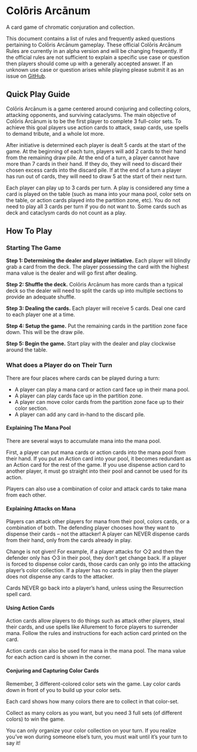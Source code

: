 # Colōris Arcānum
A card game of chromatic conjuration and collection.

This document contains a list of rules and frequently asked questions pertaining to Colōris Arcānum gameplay. These official Colōris Arcānum Rules are currently in an alpha version and will be changing frequently. If the official rules are not sufficient to explain a specific use case or question then players should come up with a generally accepted answer. If an unknown use case or question arises while playing please submit it as an issue on [GitHub](https://github.com/spencerthayer/Colos-Magus/issues).

## Quick Play  Guide

Colōris Arcānum is a game centered around conjuring and collecting colors, attacking opponents, and surviving cataclysms. The main objective of Colōris Arcānum is to be the first player to complete 3 full-color sets. To achieve this goal players use action cards to attack, swap cards, use spells to demand tribute, and a whole lot more.

After initiative is determined each player is dealt 5 cards at the start of the game. At the beginning of each turn, players will add 2 cards to their hand from the remaining draw pile.  At the end of a turn, a player cannot have more than 7 cards in their hand. If they do, they will need to discard their chosen excess cards into the discard pile. If at the end of a turn a player has run out of cards, they will need to draw 5 at the start of their next turn.

Each player can play up to 3 cards per turn. A play is considered any time a card is played on the table (such as mana into your mana pool, color sets on the table, or action cards played into the partition zone, etc). You do not need to play all 3 cards per turn if you do not want to. Some cards such as deck and cataclysm cards do not count as a play.

## How To Play

### Starting The Game

__Step 1: Determining the dealer and player initiative.__ Each player will blindly grab a card from the deck. The player possessing the card with the highest mana value is the dealer and will go first after dealing.

__Step 2: Shuffle the deck.__ Colōris Arcānum has more cards than a typical deck so the dealer will need to split the cards up into multiple sections to provide an adequate shuffle.

__Step 3: Dealing the cards.__ Each player will receive 5 cards. Deal one card to each player one at a time. 

__Step 4: Setup the game.__ Put the remaining cards in the partition zone face down. This will be the draw pile. 

__Step 5:  Begin the game.__ Start play with the dealer and play clockwise around the table.

### What does a Player do on Their Turn

There are four places where cards can be played during a turn:
- A player can play a mana card or action card face up in their mana pool.
- A player can play cards face up in the partition zone.
- A player can move color cards from the partition zone face up to their color section.
- A player can add any card in-hand to the discard pile.

#### Explaining The Mana Pool

There are several ways to accumulate mana into the mana pool.

First, a player can put mana cards or action cards into the mana pool from their hand. If you put an Action card into your pool, it becomes redundant as an Action card for the rest of the game. If you use dispense action card to another player, it must go straight into their pool and cannot be used for its action.

Players can also use a combination of color and attack cards to take mana from each other. 

#### Explaining Attacks on Mana

Players can attack other players for mana from their pool, colors cards, or a combination of both. The defending player chooses how they want to dispense their cards – not the attacker! A player can NEVER dispense cards from their hand, only from the cards already in play.

Change is not given! For example, if a player attacks for ◇2 and then the defender only has ◇3 in their pool, they don’t get change back. If a player is forced to dispense color cards, those cards can only go into the attacking player’s color collection. If a player has no cards in play then the player does not dispense any cards to the attacker. 

Cards NEVER go back into a player’s hand, unless using the Resurrection spell card.

#### Using Action Cards

Action cards allow players to do things such as attack other players, steal their cards, and use spells like Allurement to force players to surrender mana. Follow the rules and instructions for each action card printed on the card.

Action cards can also be used for mana in the mana pool. The mana value for each action card is shown in the corner.

#### Conjuring and Capturing Color Cards

Remember, 3 different-colored color sets win the game. Lay color cards down in front of you to build up your color sets.

Each card shows how many colors there are to collect in that color-set.

Collect as many colors as you want, but you need 3 full sets (of different colors) to win the game.

You can only organize your color collection on your turn. If you realize you’ve won during someone else’s turn, you must wait until it’s your turn to say it!
